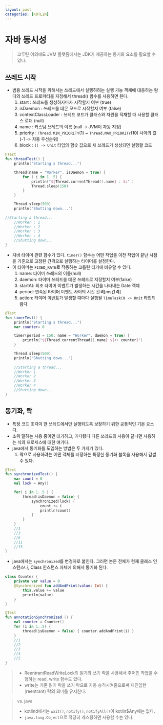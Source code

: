 ```yaml
---
layout: post
categories: [KOTLIN]
---
```



# 자바 동시성

> 코루틴 이외에도 JVM 플랫폼에서는 JDK가 제공하는 동기화 요소를 활요할 수 있다.

## 쓰레드 시작
- 범용 쓰레드 시작을 위해서는 쓰레드에서 실행하려는 실행 가능 객체에 대응하는 람다와 쓰레드 프로퍼티를 지정해서 thread() 함수를 사용하면 된다.
  1. start : 쓰레드를 생성하자마자 시작할지 여부 (true)
  2. isDaemon : 쓰레드를 데몬 모드로 시작할지 여부 (false)
  3. contextClassLoader : 쓰레드 코드가 클래스와 자원을 적재할 때 사용할 클래스 로더 (null)
  4. name : 커스텀 쓰레드의 이름 (null -> JVM이 자동 지정)
  5. priority : `Thread.MIN_PRIORITY`(1) ~ `Thread.MAX_PRIORITY`(10) 사이의 값 (-1 -> 자동 우선순위)
  6. block : `() -> Unit` 타입의 함숫 값으로 새 쓰레드가 생성되면 실행할 코드

````kotlin
@Test
fun threadTest() {
    println("Starting a thread...")

    thread(name = "Worker", isDaemon = true) {
        for ( i in 1..5) {
            println("${Thread.currentThread().name} : $i" )
            Thread.sleep(150)
        }
    }

    Thread.sleep(500)
    println("Shutting down...")
    
//Starting a thread...
    //Worker : 1
    //Worker : 2
    //Worker : 3
    //Worker : 4
    //Shutting down...
}
````


- 자바 타이머 관련 함수가 있다. `timer()` 함수는 어떤 작업을 이전 작업이 끝난 시점을 기준으로 고정된 간격으로 실행하는 타이머를 설정한다.
- 이 타이머는 `FIXED_RATE`로 작동하는 코틀린 티커에 비유할 수 있다.
  1. name: 타이머 쓰레드의 이름(null)
  2. daemon: 타이머 쓰레드를 데몬 쓰레드로 지정할지 여부(false)
  3. startAt: 최초 타이머 이벤트가 발생하는 시간을 나타내는 Date 객체
  4. period: 연속된 타이머 이벤트 사이의 시간 간격[ms간격]
  5. action: 타이머 이벤트가 발생할 때마다 실행될 `TimeTask(0 -> Unit` 타입의 람다

```kotlin
@Test
fun timerTest() {
    println("Starting a thread...")
    var counter= 0

    timer(period = 150, name = "Worker", daemon = true) {
        println("${Thread.currentThread().name} ${++ counter}")
    }

    Thread.sleep(500)
    println("Shutting down...")
    
    //Starting a thread...
    //Worker 1
    //Worker 2
    //Worker 3
    //Worker 4
    //Shutting down...
}
```


## 동기화, 락

- 특정 코드 조각이 한 쓰레드에서만 실행되도록 보장하기 위한 공통적인 기본 요소다.
- 소위 말하는 사용 중이면 대기하고, 기다렸다 다른 쓰레드의 사용이 끝나면 사용하는 식의 프로세스에 대한 얘기다.
- java에서 동기화를 도입하는 방법은 두 가지가 있다.
  1. 락으로 사용하려는 어떤 객체를 지정하는 특정한 동기화 블록을 사용해서 감쌀 수 있다. 
```kotlin
@Test
fun synchronizedTest() {
    var count = 0
    val lock = Any()

    for( i in 1..5 ) {
        thread(isDaemon = false) {
            synchronized(lock) {
                count += i
                println(count)
            }
        }
    }
    //1
    //3
    //6
    //11
    //15
}
```
- java에서는 `synchronized`를 변경자로 붙인다. 그러면 본문 전체가 현재 클래스 인스턴스나, Class 인스턴스 자체에 의해서 동기화 된다.
```kotlin
class Counter {
    private var value = 0
    @Synchronized fun addAndPrint(value: Int) {
        this.value += value
        println(value)
    }
}

@Test
fun annotationSynchronized () {
    val counter = Counter()
    for (i in 1..5) {
        thread(isDaemon = false) { counter.addAndPrint(i) }
    }
    //1
    //2
    //3
    //4
    //5
}
```

> - ReentrantReadWriteLock의 읽기와 쓰기 락을 사용해서 주어진 작업을 수행하는 read, write 함수도 있다. 
> - write는 기존 읽기 락을 쓰기 락으로 자동 승격시켜줌으로써 재진입한(reentrant) 락의 의미를 유지한다.


> vs. java
> - kotlind에서는 `wait()`, `notify()`, `notifyAll()`이 kotlin$Any에는 없다.
> - `java.lang.Object`으로 적당히 캐스팅하면 사용할 수는 있다.